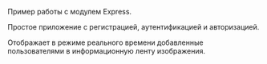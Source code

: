 Пример работы с модулем Express.

Простое приложение с регистрацией, аутентификацией и авторизацией.

Отображает в режиме реального времени добавленные пользователями в информационную ленту изображения.
